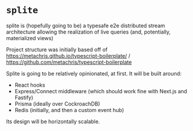 # `splite`

splite is (hopefully going to be) a typesafe e2e distributed stream architecture allowing the realization of live queries (and, potentially, materialized views)

Project structure was initially based off of https://metachris.github.io/typescript-boilerplate/ / https://github.com/metachris/typescript-boilerplate

Splite is going to be relatively opinionated, at first. It will be built around:

- React hooks
- Express/Connect middleware (which should work fine with Next.js and Fastify)
- Prisma (ideally over CockroachDB)
- Redis (initially, and then a custom event hub)

Its design will be horizontally scalable.
